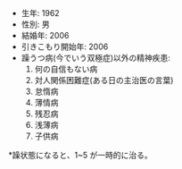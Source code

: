 - 生年: 1962
- 性別: 男
- 結婚年: 2006
- 引きこもり開始年: 2006
- 躁うつ病(今でいう双極症)以外の精神疾患:
  1. 何の自信もない病
  2. 対人関係困難症(ある日の主治医の言葉)
  3. 怠惰病
  4. 薄情病
  5. 残忍病
  6. 浅薄病
  7. 子供病

\*躁状態になると、1~5 が一時的に治る。
